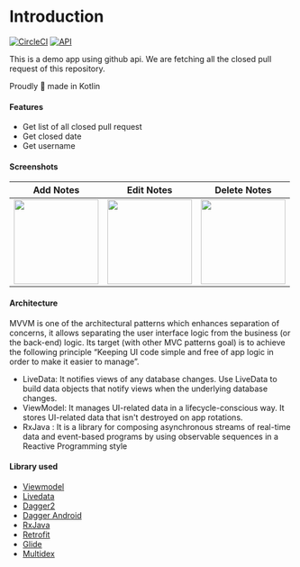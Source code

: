 # Introduction

<a href="https://circleci.com/gh/DavidEdwards/mvvm-example" rel="nofollow"><img src="https://camo.githubusercontent.com/8bcd2a6949804ef9f16e822984794564127f9aae/68747470733a2f2f636972636c6563692e636f6d2f67682f4461766964456477617264732f6d76766d2d6578616d706c652e7376673f7374796c653d73766726636972636c652d746f6b656e3d32613338646336323061396133313636366661646236366565326366396633383237343936326338" alt="CircleCI" data-canonical-src="https://circleci.com/gh/DavidEdwards/mvvm-example.svg?style=svg&amp;circle-token=2a38dc620a9a31666fadb66ee2cf9f38274962c8" style="max-width:100%;"></a>   <a target="_blank" rel="noopener noreferrer" href="https://camo.githubusercontent.com/94a7fdde39447afc77c39c944b11c42a7bee5237/68747470733a2f2f696d672e736869656c64732e696f2f62616467652f4150492d31372532422d627269676874677265656e2e737667"><img src="https://camo.githubusercontent.com/94a7fdde39447afc77c39c944b11c42a7bee5237/68747470733a2f2f696d672e736869656c64732e696f2f62616467652f4150492d31372532422d627269676874677265656e2e737667" alt="API" data-canonical-src="https://img.shields.io/badge/API-17%2B-brightgreen.svg" style="max-width:100%;"></a>

This is a demo app using github api. We are fetching all the closed pull request of this repository.

Proudly 💪 made in Kotlin

<h4>Features</h4>
<ul>
  <li>Get list of all closed pull request</li>
   <li>Get closed date</li>
   <li>Get username</li>
  </ul>


<h4>Screenshots</h4>
<table>
<thead>
<tr>
<th align="center">Add Notes</th>
<th align="center">Edit Notes</th>
<th align="center">Delete Notes</th>
</tr>
</thead>
<tbody>
<tr>
<td> <img src="app/src/main/res/drawable/add.gif" width="150" ></td>
<td> <img src="app/src/main/res/drawable/edit2.gif" width="150" ></td>
<td> <img src="app/src/main/res/drawable/delete.gif" width="150" ></td>
</tr>
</tbody>
</table>


<h4>Architecture</h4>

MVVM is one of the architectural patterns which enhances separation of concerns, it allows
separating the user interface logic from the business (or the back-end) logic. Its target 
(with other MVC patterns goal) is to achieve the following principle “Keeping UI code simple 
and free of app logic in order to make it easier to manage”.

<ul>
<li>LiveData: It notifies views of any database changes. Use LiveData to build data objects that notify views when
the underlying database changes.</li>
<li>ViewModel: It manages UI-related data in a lifecycle-conscious way. It stores UI-related data
that isn't destroyed on app rotations.</li>
<li>RxJava : It is a library for composing asynchronous streams of real-time data and event-based programs by using observable sequences in a Reactive Programming style
<br>

</ul>

<h4>Library used</h4>
<ul>
<li><a href="https://developer.android.com/topic/libraries/architecture/viewmodel" target="_blank">Viewmodel</a></li>
<li><a href="https://developer.android.com/topic/libraries/architecture/livedata">Livedata</a></li>
<li><a href="https://github.com/google/dagger" target="_blank">Dagger2</a></li>
<li><a href="https://github.com/google/dagger" target="_blank">Dagger Android</a></li>
<li><a href="https://github.com/ReactiveX/RxJava" target="_blank">RxJava</a></li>
<li><a href="https://github.com/square/retrofit" target="_blank">Retrofit</a></li>
<li><a href="https://github.com/bumptech/glide" target="_blank">Glide</a></li>
<li><a href="https://github.com/casidiablo/multidex" target="_blank">Multidex</a></li>
  
  
</ul>


